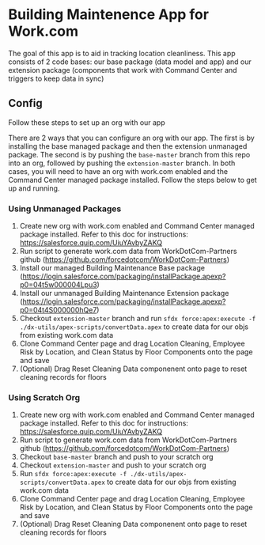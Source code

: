 # Building Maintenence App for Work.com

The goal of this app is to aid in tracking location cleanliness. This app consists of 2 code bases: our base package (data model and app) and our extension package (components that work with Command Center and triggers to keep data in sync)

## Config

Follow these steps to set up an org with our app

There are 2 ways that you can configure an org with our app. The first is by installing the base managed package and then the extension unmanaged package. The second is by pushing the `base-master` branch from this repo into an org, followed by pushing the `extension-master` branch. In both cases, you will need to have an org with work.com enabled and the Command Center managed package installed. Follow the steps below to get up and running.

### Using Unmanaged Packages
1) Create new org with work.com enabled and Command Center managed package installed. Refer to this doc for instructions: https://salesforce.quip.com/UiuYAvbyZAKQ
2) Run script to generate work.com data from WorkDotCom-Partners github (https://github.com/forcedotcom/WorkDotCom-Partners)
3) Install our managed Building Maintenance Base package (https://login.salesforce.com/packaging/installPackage.apexp?p0=04t5w000004Lpu3)
4) Install our unmanaged Building Maintenance Extension package (https://login.salesforce.com/packaging/installPackage.apexp?p0=04t4S000000hQe7)
5) Checkout `extension-master` branch and run `sfdx force:apex:execute -f ./dx-utils/apex-scripts/convertData.apex` to create data for our objs from existing work.com data
6) Clone Command Center page and drag Location Cleaning, Employee Risk by Location, and Clean Status by Floor Components onto the page and save
7) (Optional) Drag Reset Cleaning Data componenent onto page to reset cleaning records for floors

### Using Scratch Org
1) Create new org with work.com enabled and Command Center managed package installed. Refer to this doc for instructions: https://salesforce.quip.com/UiuYAvbyZAKQ
2) Run script to generate work.com data from WorkDotCom-Partners github (https://github.com/forcedotcom/WorkDotCom-Partners)
3) Checkout `base-master` branch and push to your scratch org
4) Checkout `extension-master` and push to your scratch org
5) Run `sfdx force:apex:execute -f ./dx-utils/apex-scripts/convertData.apex` to create data for our objs from existing work.com data
6) Clone Command Center page and drag Location Cleaning, Employee Risk by Location, and Clean Status by Floor Components onto the page and save
7) (Optional) Drag Reset Cleaning Data componenent onto page to reset cleaning records for floors